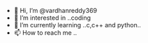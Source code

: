 - 👋 Hi, I’m @vardhanreddy369
- 👀 I’m interested in ..coding
- 🌱 I’m currently learning ..c,c++ and python..
- 📫 How to reach me ..
<!---
vardhanreddy369/vardhanreddy369 is a ✨ special ✨ repository because its `README.md` (this file) appears on your GitHub profile.
You can click the Preview link to take a look at your changes.
--->
